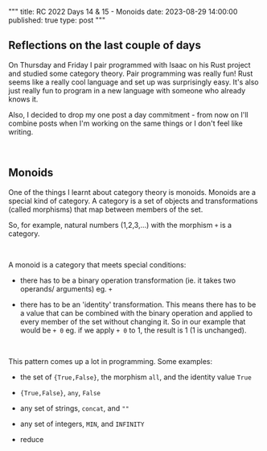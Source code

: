 """
title: RC 2022 Days 14 & 15 - Monoids
date: 2023-08-29 14:00:00
published: true
type: post
"""

## Reflections on the last couple of days

On Thursday and Friday I pair programmed with Isaac on his Rust project and studied some category theory.  Pair programming was really fun!  Rust seems like a really cool language and set up was surprisingly easy.  It's also just really fun to program in a new language with someone who already knows it.  

Also, I decided to drop my one post a day commitment - from now on I'll combine posts when I'm working on the same things or I don't feel like writing.

<br>

## Monoids

One of the things I learnt about category theory is monoids.  Monoids are a special kind of category.  A category is a set of objects and transformations (called morphisms) that map between members of the set.  

So, for example, natural numbers (1,2,3,...) with the morphism `+` is a category.  

<br>

A monoid is a category that meets special conditions:

- there has to be a binary operation transformation (ie. it takes two operands/ arguments) eg. `+`

- there has to be an 'identity' transformation.  This means there has to be a value that can be combined with the binary operation and applied to every member of the set without changing it.  So in our example that would be `+ 0` eg. if we apply `+ 0` to 1, the result is 1 (1 is unchanged).

<br>

This pattern comes up a lot in programming.  Some examples:

- the set of `{True,False}`, the morphism `all`, and the identity value `True`

- `{True,False}`,  `any`, `False`

- any set of strings,  `concat`, and `""`

- any set of integers,  `MIN`, and `INFINITY`

- reduce

